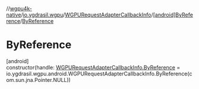//[wgpu4k-native](../../../../index.md)/[io.ygdrasil.wgpu](../../index.md)/[WGPURequestAdapterCallbackInfo](../index.md)/[[android]ByReference](index.md)/[ByReference](-by-reference.md)

# ByReference

[android]\
constructor(handle: [WGPURequestAdapterCallbackInfo.ByReference](../../../io.ygdrasil.wgpu.android/-w-g-p-u-request-adapter-callback-info/-by-reference/index.md) = io.ygdrasil.wgpu.android.WGPURequestAdapterCallbackInfo.ByReference(com.sun.jna.Pointer.NULL))